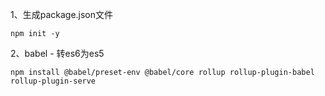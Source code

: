 1、生成package.json文件

```
npm init -y
```

2、babel - 转es6为es5

```
npm install @babel/preset-env @babel/core rollup rollup-plugin-babel rollup-plugin-serve
```

